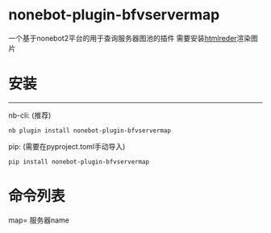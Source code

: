 # nonebot-plugin-bfvservermap  
一个基于nonebot2平台的用于查询服务器图池的插件
需要安装[htmlreder](https://github.com/kexue-z/nonebot-plugin-htmlrender)渲染图片
# 安装
___

nb-cli: (推荐)

~~~
nb plugin install nonebot-plugin-bfvservermap
~~~
pip: (需要在pyproject.toml手动导入)
~~~
pip install nonebot-plugin-bfvservermap
~~~
# 命令列表
map= 服务器name


